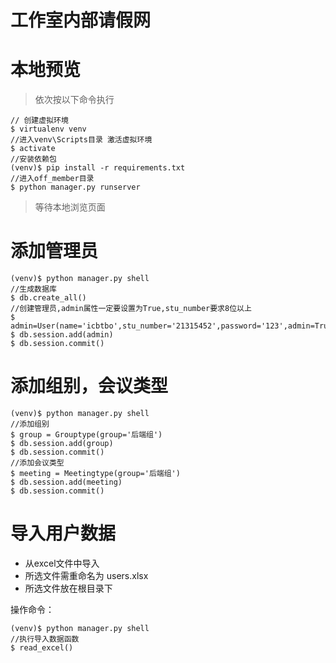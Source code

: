 # 工作室内部请假网

# 本地预览
> 依次按以下命令执行

``` stylus
// 创建虚拟环境
$ virtualenv venv
//进入venv\Scripts目录 激活虚拟环境
$ activate
//安装依赖包
(venv)$ pip install -r requirements.txt
//进入off_member目录
$ python manager.py runserver
```
> 等待本地浏览页面

# 添加管理员

``` stylus
(venv)$ python manager.py shell
//生成数据库
$ db.create_all()
//创建管理员,admin属性一定要设置为True,stu_number要求8位以上
$ admin=User(name='icbtbo',stu_number='21315452',password='123',admin=True)
$ db.session.add(admin)
$ db.session.commit()
```

# 添加组别，会议类型

``` stylus
(venv)$ python manager.py shell
//添加组别
$ group = Grouptype(group='后端组')
$ db.session.add(group)
$ db.session.commit()
//添加会议类型
$ meeting = Meetingtype(group='后端组')
$ db.session.add(meeting)
$ db.session.commit()

```

# 导入用户数据
- 从excel文件中导入
- 所选文件需重命名为 users.xlsx
- 所选文件放在根目录下

操作命令：

``` stylus
(venv)$ python manager.py shell
//执行导入数据函数
$ read_excel()
```
